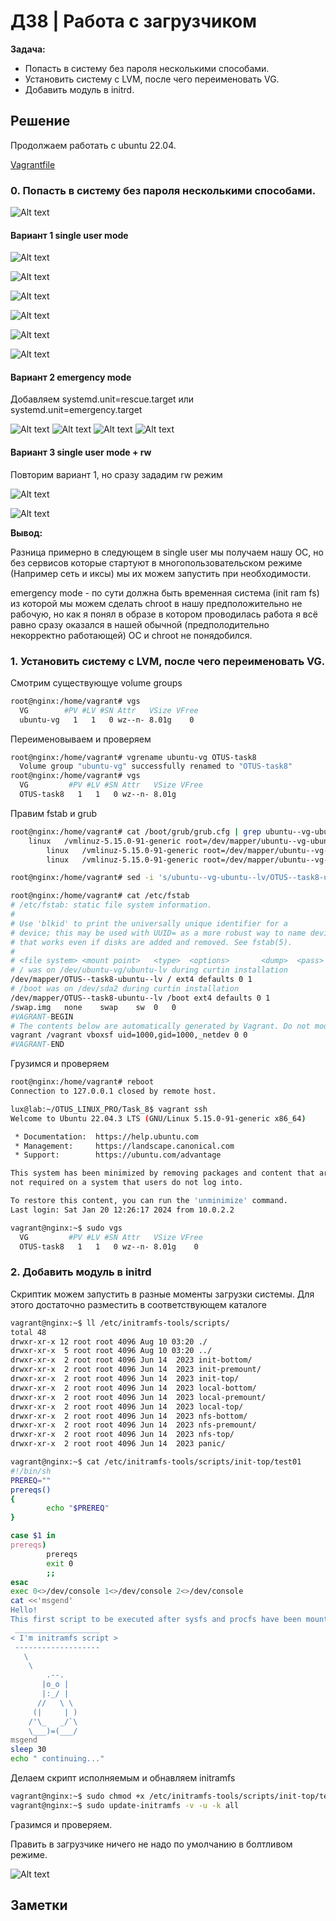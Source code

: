 # ДЗ8 | Работа с загрузчиком
**Задача:** 
- Попасть в систему без пароля несколькими способами.
- Установить систему с LVM, после чего переименовать VG.
- Добавить модуль в initrd.

## Решение
Продолжаем работать с ubuntu 22.04.

[Vagrantfile](Vagrantfile)
### 0. Попасть в систему без пароля несколькими способами.

![Alt text](<img/Screenshot from 2024-01-13 19-02-39.png>)

#### Вариант 1 single user mode


![Alt text](<img/Screenshot from 2024-01-13 19-34-28.png>) 

![Alt text](<img/Screenshot from 2024-01-13 19-34-48.png>)

![Alt text](<img/Screenshot from 2024-01-13 19-41-28.png>) 

![Alt text](<img/Screenshot from 2024-01-13 19-41-36.png>) 

![Alt text](<img/Screenshot from 2024-01-13 19-42-42.png>) 

![Alt text](<img/Screenshot from 2024-01-13 19-43-24.png>)


#### Вариант 2 emergency mode 

Добавляем 
systemd.unit=rescue.target или systemd.unit=emergency.target

![Alt text](<img/Screenshot from 2024-01-13 19-54-48.png>) 
![Alt text](<img/Screenshot from 2024-01-13 19-55-28.png>) 
![Alt text](<img/Screenshot from 2024-01-13 19-57-46.png>) 
![Alt text](<img/Screenshot from 2024-01-13 19-59-39.png>)

#### Вариант 3 single user mode + rw
Повторим вариант 1, но сразу зададим rw режим

![Alt text](<img/Screenshot from 2024-01-13 20-06-01.png>)

 ![Alt text](<img/Screenshot from 2024-01-13 20-06-26.png>)


**Вывод:**

Разница примерно в следующем в single user мы получаем нашу ОС, но без сервисов которые стартуют в многопользовательском режиме (Например сеть и иксы) мы их можем запустить при необходимости.

emergency mode - по сути должна быть временная система (init ram fs) из которой мы можем сделать chroot в нашу предположительно не рабочую, но как я понял в образе в котором проводилась работа я всё равно сразу оказался в нашей обычной (предполодительно некорректно работающей) ОС и chroot не понядобился.

### 1. Установить систему с LVM, после чего переименовать VG.

Смотрим существующуе volume groups

```bash
root@nginx:/home/vagrant# vgs
  VG        #PV #LV #SN Attr   VSize VFree
  ubuntu-vg   1   1   0 wz--n- 8.01g    0 

```

Переименовываем и проверяем
```bash
root@nginx:/home/vagrant# vgrename ubuntu-vg OTUS-task8
  Volume group "ubuntu-vg" successfully renamed to "OTUS-task8"
root@nginx:/home/vagrant# vgs
  VG         #PV #LV #SN Attr   VSize VFree
  OTUS-task8   1   1   0 wz--n- 8.01g    
```

Правим fstab и grub

```bash
root@nginx:/home/vagrant# cat /boot/grub/grub.cfg | grep ubuntu--vg-ubuntu--lv
	linux	/vmlinuz-5.15.0-91-generic root=/dev/mapper/ubuntu--vg-ubuntu--lv ro  autoinstall ds=nocloud-net;s=http://10.0.2.2:8112/
		linux	/vmlinuz-5.15.0-91-generic root=/dev/mapper/ubuntu--vg-ubuntu--lv ro  autoinstall ds=nocloud-net;s=http://10.0.2.2:8112/
		linux	/vmlinuz-5.15.0-91-generic root=/dev/mapper/ubuntu--vg-ubuntu--lv ro single nomodeset dis_ucode_ldr 

root@nginx:/home/vagrant# sed -i 's/ubuntu--vg-ubuntu--lv/OTUS--task8-ubuntu--lv/g' /boot/grub/grub.cfg

root@nginx:/home/vagrant# cat /etc/fstab 
# /etc/fstab: static file system information.
#
# Use 'blkid' to print the universally unique identifier for a
# device; this may be used with UUID= as a more robust way to name devices
# that works even if disks are added and removed. See fstab(5).
#
# <file system> <mount point>   <type>  <options>       <dump>  <pass>
# / was on /dev/ubuntu-vg/ubuntu-lv during curtin installation
/dev/mapper/OTUS--task8-ubuntu--lv / ext4 defaults 0 1
# /boot was on /dev/sda2 during curtin installation
/dev/mapper/OTUS--task8-ubuntu--lv /boot ext4 defaults 0 1
/swap.img	none	swap	sw	0	0
#VAGRANT-BEGIN
# The contents below are automatically generated by Vagrant. Do not modify.
vagrant /vagrant vboxsf uid=1000,gid=1000,_netdev 0 0
#VAGRANT-END

```
Грузимся и проверяем 
```bash
root@nginx:/home/vagrant# reboot 
Connection to 127.0.0.1 closed by remote host.

lux@lab:~/OTUS_LINUX_PRO/Task_8$ vagrant ssh
Welcome to Ubuntu 22.04.3 LTS (GNU/Linux 5.15.0-91-generic x86_64)

 * Documentation:  https://help.ubuntu.com
 * Management:     https://landscape.canonical.com
 * Support:        https://ubuntu.com/advantage

This system has been minimized by removing packages and content that are
not required on a system that users do not log into.

To restore this content, you can run the 'unminimize' command.
Last login: Sat Jan 20 12:26:17 2024 from 10.0.2.2

vagrant@nginx:~$ sudo vgs
  VG         #PV #LV #SN Attr   VSize VFree
  OTUS-task8   1   1   0 wz--n- 8.01g    0 
```

### 2. Добавить модуль в initrd

Скриптик можем запустить в разные моменты загрузки системы. Для этого достаточно разместить в соответствующем каталоге 
```bash
vagrant@nginx:~$ ll /etc/initramfs-tools/scripts/
total 48
drwxr-xr-x 12 root root 4096 Aug 10 03:20 ./
drwxr-xr-x  5 root root 4096 Aug 10 03:20 ../
drwxr-xr-x  2 root root 4096 Jun 14  2023 init-bottom/
drwxr-xr-x  2 root root 4096 Jun 14  2023 init-premount/
drwxr-xr-x  2 root root 4096 Jun 14  2023 init-top/
drwxr-xr-x  2 root root 4096 Jun 14  2023 local-bottom/
drwxr-xr-x  2 root root 4096 Jun 14  2023 local-premount/
drwxr-xr-x  2 root root 4096 Jun 14  2023 local-top/
drwxr-xr-x  2 root root 4096 Jun 14  2023 nfs-bottom/
drwxr-xr-x  2 root root 4096 Jun 14  2023 nfs-premount/
drwxr-xr-x  2 root root 4096 Jun 14  2023 nfs-top/
drwxr-xr-x  2 root root 4096 Jun 14  2023 panic/

```

```bash
vagrant@nginx:~$ cat /etc/initramfs-tools/scripts/init-top/test01
#!/bin/sh
PREREQ=""
prereqs()
{
        echo "$PREREQ"
}

case $1 in
prereqs)
        prereqs
        exit 0
        ;;
esac
exec 0<>/dev/console 1<>/dev/console 2<>/dev/console
cat <<'msgend'
Hello!
This first script to be executed after sysfs and procfs have been mounted.
 ___________________
< I'm initramfs script >
 -------------------
   \
    \
        .--.
       |o_o |
       |:_/ |
      //   \ \
     (|     | )
    /'\_   _/`\
    \___)=(___/
msgend
sleep 30
echo " continuing..."


```
Делаем скрипт исполняемым и обнавляем initramfs

```bash
vagrant@nginx:~$ sudo chmod +x /etc/initramfs-tools/scripts/init-top/test01
vagrant@nginx:~$ sudo update-initramfs -v -u -k all
```
Гразимся и проверяем. 

Править в загрузчике ничего не надо по умолчанию в болтливом режиме.

![Alt text](<img/Screenshot from 2024-01-21 14-14-39.png> )
## Заметки